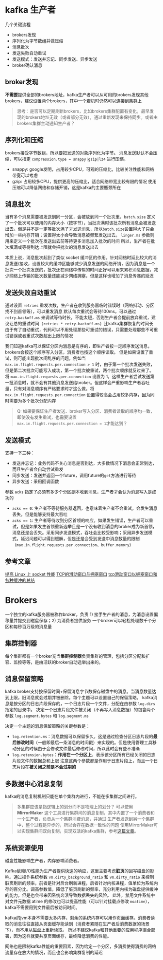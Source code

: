 # kafka 生产者
几个关键流程
- brokers发现
- 序列化为字节数组并做压缩
- 消息批次
- 发送失败自动重试
- 发送模式：发送并忘记、同步发送、异步发送
- broker确认消息

## broker发现
**不需要**提供全部的brokers地址，kafka生产者可以从可用的brokers发现其他brokers，建议设置两个brokers，其中一个宕机时仍然可以连接到集群上

> 思考：是否可以定期刷新brokers，比如brokers集群配置有变化，最早发现的brokers地址无效（或者部分无效），通过重新发现来保持同步。或者由brokers集群主动通知生产者？

## 序列化和压缩
brokers接受字节数组，所以要把发送的对象序列化为字节。
消息发送默认不会压缩，可以指定 `compression.type = snappy|gzip|lz4` 进行压缩。
- snappy: google发明，占用较少CPU，可观的压缩比，比较关注性能和网络带宽可以考虑
- gzip: 占用较多CPU，提供更高的压缩比，适合网络带宽比较有限的情况
使用压缩可以降低网络和存储开销，这是kafka的主要瓶颈所在

## 消息批次
当有多个消息需要被发送到同一分区，会被放到同一个批次里，`batch.size` 定义了一个批次可以使用的内存大小（按字节），当批次满时该批次所有消息会被发送出去。但是并不是一定等批次满了才发送消息，所以`batch.size`设置得大了只会增加一些内存开销；设置得太小会导致消息被频繁发送出去。
`linger.ms` 参数则用来定义一个批次在发送出去前等待更多消息加入批次的时间
所以，生产者在批次填满或等待到达上限就会把批次的消息发送出去

本质上说，消息批次起到了类似 socket 缓冲区的作用。针对网络时延比较大的消息发送/接收，设置较大的缓冲区能够减少消息发送的网络开销，因为消息是一个批次一个批次发送的，批次还在网络中传输的时间正好可以用来累积消息数据，减少网络上传输的批次数量还能减少网络拥塞，但是这样也增加了消息传递的延迟

## 发送失败自动重试
通过设置 `retries` 重发次数，生产者在收到服务器临时错误时（网络抖动、分区找不到首领等），可以重发消息
默认每次重试会等待100ms，可以通过 `retry.backoff.ms` 来调试等待时长，不能太短，否则生产者会提前放弃重试，建议让总的重试时间（`retries * retry.backoff.ms`）比kafka集群恢复的时间长
由于有了自动重试，代码可以不用处理那些可重试的错误，只需要处理那些不可重试错误或者重试次数超出上限的情况

我们知道kafka可以保证分区内消息是有序的，即生产者按一定顺序发送消息，brokers会按这个顺序写入分区，消费者也按这个顺序读取。
但是如果设置了重试，则可能出现批次间乱序的问题，例如当 `max.in.flight.requests.per.connection > 1` 时，由于第一个批次发送失败，但是第二次批次可能写入成功，第一个批次被重试，两个批次顺序就反过来了。
将 `max.in.flight.requests.per.connection` 设置为 1，这样生产者尝试发送第一批消息时，就不会有其他消息发送给broker。但这样会严重影响生产者吞吐量，只有对消息顺序有严格要求时才这么做。将 `max.in.flight.requests.per.connection` 设置得较高会占用较多内存，因为同时需要为多个批次分配内存

> Q: 如果要保证生产者发送、broker写入分区、消费者读取的顺序均一致，即使没有发生重试，也需要设置 `max.in.flight.requests.per.connection = 1`才能达到？

## 发送模式
支持一下三种：
- 发送并忘记：业务代码不关心消息是否到达，大多数情况下消息会正常到达，而且生产者会自动尝试重发
- 同步发送：发送并返回一个future，调用future的`get`方法进行等待
- 异步发送：采用回调函数

参数 `acks` 指定了必须有多少个分区副本收到消息，生产者才会认为消息写入是成功的
- `acks == 0`: 生产者不等待服务器返回，也意味着生产者不会重试，会发生消息丢失，但是能够支持最大吞吐
- `acks == 1`: 生产者等待收到分区首领的响应，如果发生错误，生产者可以重试，但是如果发生首领重新选举且是一个没有收到消息的broker成为新首领，消息还是会丢失。采用同步发送模式，吞吐会比较受影响；采用异步发送模式，延迟问题可以得到缓解，但是还是会受到发送中消息数量的限制（`max.in.flight.requests.per.connection`、`buffer.memory`）

## 参考文章
[提高 Linux 上 socket 性能](https://www.ibm.com/developerworks/cn/linux/l-hisock.html)
[TCP的滑动窗口与拥塞窗口](https://blog.csdn.net/zhangdaisylove/article/details/47294315)
[tcp滑动窗口以拥塞窗口和各种缓冲的总结](https://blog.csdn.net/lishanmin11/article/details/77092652?utm_source=blogxgwz1)

# Brokers
一个独立的kafka服务器被称作broker。负责 1) 接手生产者的消息，为消息设置偏移量并提交到磁盘保存；2) 为消费者提供服务
一个broker可以轻松处理数千个分区和每秒百万级的消息量

## 集群控制器
每个集群都有一个broker充当**集群控制器**负责集群的管理，包括分区分配和扩容、监控等等，是由活跃的broker自动选举出来的。

## 消息保留策略
kafka broker支持按保留时间+保留消息字节数保存磁盘中的消息。当消息数量达到上限，旧消息就会过期并被删除。每个主题可以设置自己的保留策略。
kafka消息是按分区的日志片段保存的，一个日志片段一个文件，分配在由参数 `log.dirs` 指定的目录中。
决定一个日志片段文件被关闭（不再写入消息数据）的包含两个参数 `log.segment.bytes` 和 `log.segment.ms`

决定一个主题的消息保留策略的关键参数是：
- `log.retention.ms`：消息数据可以保留多久，这是通过检查分区日志片段的**最后修改时间**（一般即最后一条消息的时间戳）来实现的。但是使用管理工具移动分区的时候由于会修改文件最后修改时间，所以此时会有些不准确
- `log.retension.bytes`：**作用在一个分区上**，表示该分区所有已经关闭的日志片段文件的数据总和上限
注意这两个参数都是作用于日志片段上，而且一个日志片段在**被关闭之前是不会过期的**

## 多数据中心消息复制
kafka的消息复制机制只能在单个集群内进行，不能在多集群之间进行。
> 多集群应该是指逻辑上的划分而不是物理上的划分？
可以使用 **MirrorMaker** 这个工具进行集群间的消息复制，其中内置了一个消费者和一个生产者，负责从一个集群消费消息，并通过
生产者发送到另一个集群中，整个过程是异步的，所以会存在数据一致性的问题
使用MirrorMaker可以实现集群间双向复制，实现双活的kafka集群，参考[这篇文章](https://www.altoros.com/blog/multi-cluster-deployment-options-for-apache-kafka-pros-and-cons/)。

## 系统资源使用
磁盘性能影响生产者，内存影响消费者。

Kafka依赖I/O性能为生产者提供快速的响应，这里主要考虑**脏页**的回写磁盘的影响。通过操作系统参数 `vm.dirty_background_ratio` 和 `vm.dirty_ratio` 来控制脏页刷新的频率，前者是针对后台刷新进程，后者针对内核进程，值单位为系统内存的百分比。调高参数值，降低了脏页刷新的频率，充分利用内核为磁盘提供缓冲的能力，但是也会带来因系统奔溃导致数据丢失的风险。
此外，禁用文件系统中对文件元数据 atime 的修改也可以提高性能（可以针对挂载点修改 `noatime`），kafka不需要用到文件最后被访问时间。

kafka的jvm本身不需要太多内存，剩余的系统内存可以用作页面缓存。消费者读取的消息往往直接从页面缓存能读到（消费者紧随在生产者后消费数据的场景下），而不用从磁盘上重新读取。
所以不建议kafka和其他重要的应用程序混合部署，因为这样就要共享页面缓存，最终降低消费的性能。

网络也是限制kafka性能的重要因素，因为给定一个分区，多消费使得消费的网络流量存在放大的情况，而且也会影响集群复制的延迟










